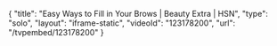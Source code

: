 {
    "title": "Easy Ways to Fill in Your Brows | Beauty Extra | HSN",
    "type": "solo",
    "layout": "iframe-static",
    "videoId": "123178200",
    "url": "\/tvpembed\/123178200"
}